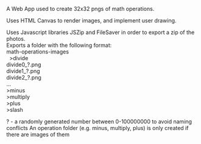 A Web App used to create 32x32 pngs of math operations.

Uses HTML Canvas to render images, and implement user drawing.

Uses Javascript libraries JSZip and FileSaver in order to export a zip of the photos.
<br>Exports a folder with the following format:
<br>  math-operations-images
<br>&nbsp;      >divide
<br>          divide0_?.png
<br>          divide1_?.png
<br>          divide2_?.png
<br>          ...
<br>      >minus
<br>      >multiply
<br>      >plus
<br>      >slash
      
? - a randomly generated number between 0-100000000 to avoid naming conflicts
An operation folder (e.g. minus, multiply, plus) is only created if there are images of them

